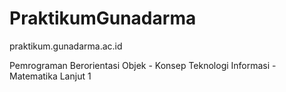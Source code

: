 <!--pppppppppppppppppppppppppppppppppppppppppppppppppppppppppppppsppppppppppppppppppppppppppppppppppppppppps
pppppppppppppppppppppppppppppppppppppppppppppp-->
# PraktikumGunadarma
praktikum.gunadarma.ac.id

Pemrograman Berorientasi Objek - Konsep Teknologi Informasi - Matematika Lanjut 1
